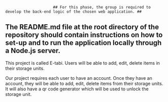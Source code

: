                          ## For this phase, the group is required to develop the back-end logic of the chosen web application. ##
##  The README.md file at the root directory of the repository should contain instructions on how to set-up and to run the application locally through a Node.js server. ##

This project is called E-tabi. Users will be able to add, edit, delete items in their storage units.

Our project requires each user to have an account. Once they have an account, they will be able to add, edit, delete items from their storage units. It will also have a qr code generator which will be used to unlock the storage unit.
